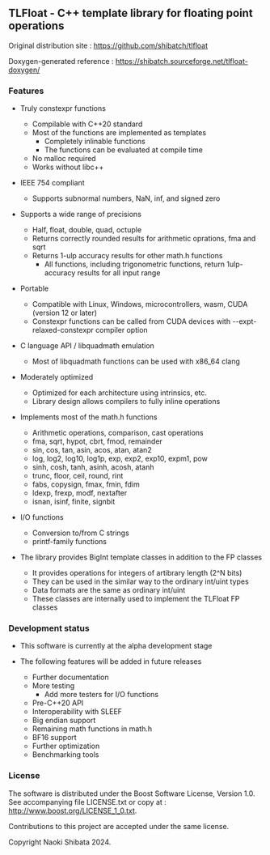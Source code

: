 
## TLFloat - C++ template library for floating point operations

Original distribution site : https://github.com/shibatch/tlfloat

Doxygen-generated reference : https://shibatch.sourceforge.net/tlfloat-doxygen/


### Features

* Truly constexpr functions
  * Compilable with C++20 standard
  * Most of the functions are implemented as templates
    * Completely inlinable functions
    * The functions can be evaluated at compile time
  * No malloc required
  * Works without libc++

* IEEE 754 compliant
  * Supports subnormal numbers, NaN, inf, and signed zero

* Supports a wide range of precisions
  * Half, float, double, quad, octuple
  * Returns correctly rounded results for arithmetic oprations, fma and sqrt
  * Returns 1-ulp accuracy results for other math.h functions
    * All functions, including trigonometric functions, return 1ulp-accuracy results for all input range

* Portable
  * Compatible with Linux, Windows, microcontrollers, wasm, CUDA (version 12 or later)
  * Constexpr functions can be called from CUDA devices with --expt-relaxed-constexpr compiler option

* C language API / libquadmath emulation
  * Most of libquadmath functions can be used with x86_64 clang

* Moderately optimized
  * Optimized for each architecture using intrinsics, etc.
  * Library design allows compilers to fully inline operations

* Implements most of the math.h functions
  * Arithmetic operations, comparison, cast operations
  * fma, sqrt, hypot, cbrt, fmod, remainder
  * sin, cos, tan, asin, acos, atan, atan2
  * log, log2, log10, log1p, exp, exp2, exp10, expm1, pow
  * sinh, cosh, tanh, asinh, acosh, atanh
  * trunc, floor, ceil, round, rint
  * fabs, copysign, fmax, fmin, fdim
  * ldexp, frexp, modf, nextafter
  * isnan, isinf, finite, signbit

* I/O functions
  * Conversion to/from C strings
  * printf-family functions

* The library provides BigInt template classes in addition to the FP classes
  * It provides operations for integers of artibrary length (2^N bits)
  * They can be used in the similar way to the ordinary int/uint types
  * Data formats are the same as ordinary int/uint
  * These classes are internally used to implement the TLFloat FP classes


### Development status

* This software is currently at the alpha development stage

* The following features will be added in future releases
  * Further documentation
  * More testing
    * Add more testers for I/O functions
  * Pre-C++20 API
  * Interoperability with SLEEF
  * Big endian support
  * Remaining math functions in math.h
  * BF16 support
  * Further optimization
  * Benchmarking tools


### License

The software is distributed under the Boost Software License, Version 1.0.
See accompanying file LICENSE.txt or copy at :
http://www.boost.org/LICENSE_1_0.txt.

Contributions to this project are accepted under the same license.

Copyright Naoki Shibata 2024.
